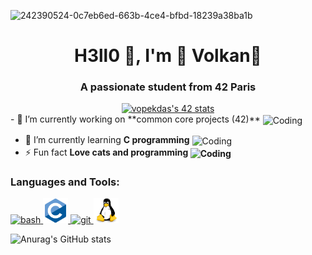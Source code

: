 ![242390524-0c7eb6ed-663b-4ce4-bfbd-18239a38ba1b](https://github.com/Vpekdas/Vpekdas/assets/135771100/ea323f9b-1ee0-4621-b1e2-f4206d5424d3)

<h1 align="center">H3ll0 👋, I'm 🤿 Volkan🌋</h1>
<h3 align="center">A passionate student from 42 Paris</h3>

<div align="center">
  <a href="https://github.com/oakoudad/badge42"><img src="https://badge.mediaplus.ma/darkblue/vopekdas?1337Badge=off&UM6P=off" alt="vopekdas's 42 stats" /></a>
</div>
- 🔭 I’m currently working on **common core projects (42)** <img align="center" alt="Coding" width="400" src="https://user-images.githubusercontent.com/74038190/212284158-e840e285-664b-44d7-b79b-e264b5e54825.gif">

- 🌱 I’m currently learning **C programming** <img align="center" alt="Coding" width="50" src="https://user-images.githubusercontent.com/74038190/238200622-e0d299f2-767c-4c21-bd49-90f2a19f1a78.gif">
- ⚡ Fun fact **Love cats and programming <img align="center" alt="Coding" width="51" src="https://user-images.githubusercontent.com/74038190/212284145-bf2c01a8-c448-4f1a-b911-996024c84606.gif">**

<h3 align="left">Languages and Tools:</h3>
<p align="left"> <a href="https://www.gnu.org/software/bash/" target="_blank" rel="noreferrer"> <img src="https://www.vectorlogo.zone/logos/gnu_bash/gnu_bash-icon.svg" alt="bash" width="40" height="40"/> </a> <a href="https://www.cprogramming.com/" target="_blank" rel="noreferrer"> <img src="https://raw.githubusercontent.com/devicons/devicon/master/icons/c/c-original.svg" alt="c" width="40" height="40"/> </a> <a href="https://git-scm.com/" target="_blank" rel="noreferrer"> <img src="https://www.vectorlogo.zone/logos/git-scm/git-scm-icon.svg" alt="git" width="40" height="40"/> </a> <a href="https://www.linux.org/" target="_blank" rel="noreferrer"> <img src="https://raw.githubusercontent.com/devicons/devicon/master/icons/linux/linux-original.svg" alt="linux" width="40" height="40"/> </a> </p>

![Anurag's GitHub stats](https://github-readme-stats.vercel.app/api?username=vpekdas&theme=radical&show_icons=true)
